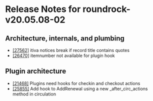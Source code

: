 
# Release Notes for roundrock-v20.05.08-02

## Architecture, internals, and plumbing

- [[27562]](http://bugs.koha-community.org/bugzilla3/show_bug.cgi?id=27562) itiva notices break if record title contains quotes
- [[26470]](http://bugs.koha-community.org/bugzilla3/show_bug.cgi?id=26470) itemnumber not available for plugin hook

## Plugin architecture

- [[21468]](http://bugs.koha-community.org/bugzilla3/show_bug.cgi?id=21468) Plugins need hooks for checkin and checkout actions
- [[25855]](http://bugs.koha-community.org/bugzilla3/show_bug.cgi?id=25855) Add hook to AddRenewal using a new _after_circ_actions method in circulation



